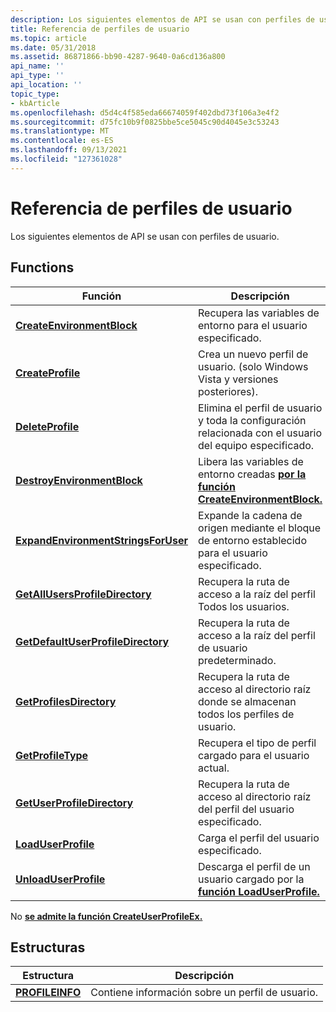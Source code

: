 ```yaml
---
description: Los siguientes elementos de API se usan con perfiles de usuario.
title: Referencia de perfiles de usuario
ms.topic: article
ms.date: 05/31/2018
ms.assetid: 86871866-bb90-4287-9640-0a6cd136a800
api_name: ''
api_type: ''
api_location: ''
topic_type:
- kbArticle
ms.openlocfilehash: d5d4c4f585eda66674059f402dbd73f106a3e4f2
ms.sourcegitcommit: d75fc10b9f0825bbe5ce5045c90d4045e3c53243
ms.translationtype: MT
ms.contentlocale: es-ES
ms.lasthandoff: 09/13/2021
ms.locfileid: "127361028"
---
```

# <a name="user-profiles-reference"></a>Referencia de perfiles de usuario

Los siguientes elementos de API se usan con perfiles de usuario.

## <a name="functions"></a>Functions



| Función                                                                   | Descripción                                                                                                   |
|----------------------------------------------------------------------------|---------------------------------------------------------------------------------------------------------------|
| [**CreateEnvironmentBlock**](/windows/desktop/api/Userenv/nf-userenv-createenvironmentblock)                   | Recupera las variables de entorno para el usuario especificado.                                                   |
| [**CreateProfile**](/windows/desktop/api/Userenv/nf-userenv-createprofile)                                     | Crea un nuevo perfil de usuario. (solo Windows Vista y versiones posteriores).                                                   |
| [**DeleteProfile**](/windows/desktop/api/Userenv/nf-userenv-deleteprofilea)                                     | Elimina el perfil de usuario y toda la configuración relacionada con el usuario del equipo especificado.                           |
| [**DestroyEnvironmentBlock**](/windows/desktop/api/Userenv/nf-userenv-destroyenvironmentblock)                 | Libera las variables de entorno creadas [**por la función CreateEnvironmentBlock.**](/windows/desktop/api/Userenv/nf-userenv-createenvironmentblock) |
| [**ExpandEnvironmentStringsForUser**](/windows/desktop/api/Userenv/nf-userenv-expandenvironmentstringsforusera) | Expande la cadena de origen mediante el bloque de entorno establecido para el usuario especificado.                  |
| [**GetAllUsersProfileDirectory**](/windows/desktop/api/Userenv/nf-userenv-getallusersprofiledirectorya)         | Recupera la ruta de acceso a la raíz del perfil Todos los usuarios.                                                      |
| [**GetDefaultUserProfileDirectory**](/windows/desktop/api/Userenv/nf-userenv-getdefaultuserprofiledirectorya)   | Recupera la ruta de acceso a la raíz del perfil de usuario predeterminado.                                                   |
| [**GetProfilesDirectory**](/windows/desktop/api/Userenv/nf-userenv-getprofilesdirectorya)                       | Recupera la ruta de acceso al directorio raíz donde se almacenan todos los perfiles de usuario.                                  |
| [**GetProfileType**](/windows/desktop/api/Userenv/nf-userenv-getprofiletype)                                   | Recupera el tipo de perfil cargado para el usuario actual.                                                    |
| [**GetUserProfileDirectory**](/windows/desktop/api/Userenv/nf-userenv-getuserprofiledirectorya)                 | Recupera la ruta de acceso al directorio raíz del perfil del usuario especificado.                                     |
| [**LoadUserProfile**](/windows/desktop/api/Userenv/nf-userenv-loaduserprofilea)                                 | Carga el perfil del usuario especificado.                                                                           |
| [**UnloadUserProfile**](/windows/desktop/api/Userenv/nf-userenv-unloaduserprofile)                             | Descarga el perfil de un usuario cargado por la [**función LoadUserProfile.**](/windows/desktop/api/Userenv/nf-userenv-loaduserprofilea)          |



 

No [**se admite la función CreateUserProfileEx.**](createuserprofileex.md)

## <a name="structures"></a>Estructuras



| Estructura                          | Descripción                                |
|------------------------------------|--------------------------------------------|
| [**PROFILEINFO**](/windows/desktop/api/Profinfo/ns-profinfo-profileinfoa) | Contiene información sobre un perfil de usuario. |



 

 

 



